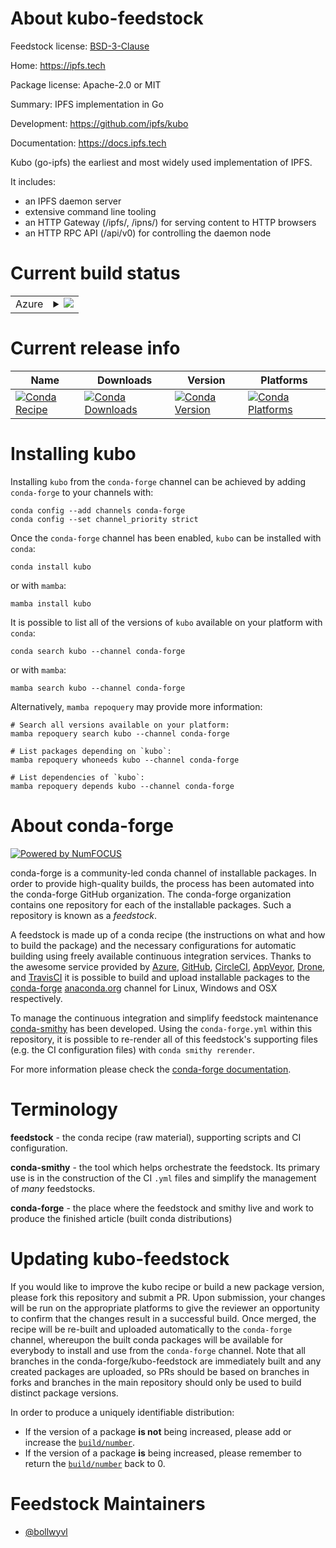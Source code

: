 About kubo-feedstock
====================

Feedstock license: [BSD-3-Clause](https://github.com/conda-forge/kubo-feedstock/blob/main/LICENSE.txt)

Home: https://ipfs.tech

Package license: Apache-2.0 or MIT

Summary: IPFS implementation in Go

Development: https://github.com/ipfs/kubo

Documentation: https://docs.ipfs.tech

Kubo (go-ipfs) the earliest and most widely used implementation of IPFS.

It includes:
  - an IPFS daemon server
  - extensive command line tooling
  - an HTTP Gateway (/ipfs/, /ipns/) for serving content to HTTP browsers
  - an HTTP RPC API (/api/v0) for controlling the daemon node


Current build status
====================


<table>
    
  <tr>
    <td>Azure</td>
    <td>
      <details>
        <summary>
          <a href="https://dev.azure.com/conda-forge/feedstock-builds/_build/latest?definitionId=17435&branchName=main">
            <img src="https://dev.azure.com/conda-forge/feedstock-builds/_apis/build/status/kubo-feedstock?branchName=main">
          </a>
        </summary>
        <table>
          <thead><tr><th>Variant</th><th>Status</th></tr></thead>
          <tbody><tr>
              <td>linux_64</td>
              <td>
                <a href="https://dev.azure.com/conda-forge/feedstock-builds/_build/latest?definitionId=17435&branchName=main">
                  <img src="https://dev.azure.com/conda-forge/feedstock-builds/_apis/build/status/kubo-feedstock?branchName=main&jobName=linux&configuration=linux%20linux_64_" alt="variant">
                </a>
              </td>
            </tr><tr>
              <td>osx_64</td>
              <td>
                <a href="https://dev.azure.com/conda-forge/feedstock-builds/_build/latest?definitionId=17435&branchName=main">
                  <img src="https://dev.azure.com/conda-forge/feedstock-builds/_apis/build/status/kubo-feedstock?branchName=main&jobName=osx&configuration=osx%20osx_64_" alt="variant">
                </a>
              </td>
            </tr><tr>
              <td>osx_arm64</td>
              <td>
                <a href="https://dev.azure.com/conda-forge/feedstock-builds/_build/latest?definitionId=17435&branchName=main">
                  <img src="https://dev.azure.com/conda-forge/feedstock-builds/_apis/build/status/kubo-feedstock?branchName=main&jobName=osx&configuration=osx%20osx_arm64_" alt="variant">
                </a>
              </td>
            </tr><tr>
              <td>win_64</td>
              <td>
                <a href="https://dev.azure.com/conda-forge/feedstock-builds/_build/latest?definitionId=17435&branchName=main">
                  <img src="https://dev.azure.com/conda-forge/feedstock-builds/_apis/build/status/kubo-feedstock?branchName=main&jobName=win&configuration=win%20win_64_" alt="variant">
                </a>
              </td>
            </tr>
          </tbody>
        </table>
      </details>
    </td>
  </tr>
</table>

Current release info
====================

| Name | Downloads | Version | Platforms |
| --- | --- | --- | --- |
| [![Conda Recipe](https://img.shields.io/badge/recipe-kubo-green.svg)](https://anaconda.org/conda-forge/kubo) | [![Conda Downloads](https://img.shields.io/conda/dn/conda-forge/kubo.svg)](https://anaconda.org/conda-forge/kubo) | [![Conda Version](https://img.shields.io/conda/vn/conda-forge/kubo.svg)](https://anaconda.org/conda-forge/kubo) | [![Conda Platforms](https://img.shields.io/conda/pn/conda-forge/kubo.svg)](https://anaconda.org/conda-forge/kubo) |

Installing kubo
===============

Installing `kubo` from the `conda-forge` channel can be achieved by adding `conda-forge` to your channels with:

```
conda config --add channels conda-forge
conda config --set channel_priority strict
```

Once the `conda-forge` channel has been enabled, `kubo` can be installed with `conda`:

```
conda install kubo
```

or with `mamba`:

```
mamba install kubo
```

It is possible to list all of the versions of `kubo` available on your platform with `conda`:

```
conda search kubo --channel conda-forge
```

or with `mamba`:

```
mamba search kubo --channel conda-forge
```

Alternatively, `mamba repoquery` may provide more information:

```
# Search all versions available on your platform:
mamba repoquery search kubo --channel conda-forge

# List packages depending on `kubo`:
mamba repoquery whoneeds kubo --channel conda-forge

# List dependencies of `kubo`:
mamba repoquery depends kubo --channel conda-forge
```


About conda-forge
=================

[![Powered by
NumFOCUS](https://img.shields.io/badge/powered%20by-NumFOCUS-orange.svg?style=flat&colorA=E1523D&colorB=007D8A)](https://numfocus.org)

conda-forge is a community-led conda channel of installable packages.
In order to provide high-quality builds, the process has been automated into the
conda-forge GitHub organization. The conda-forge organization contains one repository
for each of the installable packages. Such a repository is known as a *feedstock*.

A feedstock is made up of a conda recipe (the instructions on what and how to build
the package) and the necessary configurations for automatic building using freely
available continuous integration services. Thanks to the awesome service provided by
[Azure](https://azure.microsoft.com/en-us/services/devops/), [GitHub](https://github.com/),
[CircleCI](https://circleci.com/), [AppVeyor](https://www.appveyor.com/),
[Drone](https://cloud.drone.io/welcome), and [TravisCI](https://travis-ci.com/)
it is possible to build and upload installable packages to the
[conda-forge](https://anaconda.org/conda-forge) [anaconda.org](https://anaconda.org/)
channel for Linux, Windows and OSX respectively.

To manage the continuous integration and simplify feedstock maintenance
[conda-smithy](https://github.com/conda-forge/conda-smithy) has been developed.
Using the ``conda-forge.yml`` within this repository, it is possible to re-render all of
this feedstock's supporting files (e.g. the CI configuration files) with ``conda smithy rerender``.

For more information please check the [conda-forge documentation](https://conda-forge.org/docs/).

Terminology
===========

**feedstock** - the conda recipe (raw material), supporting scripts and CI configuration.

**conda-smithy** - the tool which helps orchestrate the feedstock.
                   Its primary use is in the construction of the CI ``.yml`` files
                   and simplify the management of *many* feedstocks.

**conda-forge** - the place where the feedstock and smithy live and work to
                  produce the finished article (built conda distributions)


Updating kubo-feedstock
=======================

If you would like to improve the kubo recipe or build a new
package version, please fork this repository and submit a PR. Upon submission,
your changes will be run on the appropriate platforms to give the reviewer an
opportunity to confirm that the changes result in a successful build. Once
merged, the recipe will be re-built and uploaded automatically to the
`conda-forge` channel, whereupon the built conda packages will be available for
everybody to install and use from the `conda-forge` channel.
Note that all branches in the conda-forge/kubo-feedstock are
immediately built and any created packages are uploaded, so PRs should be based
on branches in forks and branches in the main repository should only be used to
build distinct package versions.

In order to produce a uniquely identifiable distribution:
 * If the version of a package **is not** being increased, please add or increase
   the [``build/number``](https://docs.conda.io/projects/conda-build/en/latest/resources/define-metadata.html#build-number-and-string).
 * If the version of a package **is** being increased, please remember to return
   the [``build/number``](https://docs.conda.io/projects/conda-build/en/latest/resources/define-metadata.html#build-number-and-string)
   back to 0.

Feedstock Maintainers
=====================

* [@bollwyvl](https://github.com/bollwyvl/)

<!-- trigger ci -->
